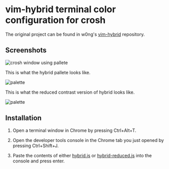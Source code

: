 # vim-hybrid terminal color configuration for crosh

The original project can be found in w0ng's [vim-hybrid](https://github.com/w0ng/vim-hybrid) repository.

## Screenshots

![crosh window using pallete](https://www.dropbox.com/s/8z0ldg5ipjo9v4w/hybrid-crosh-theme.png?dl=1)

This is what the hybrid pallete looks like.

![palette](http://dl.dropbox.com/u/23813887/Xresources-palette.png)

This is what the reduced contrast version of hybrid looks like.

![palette](https://www.dropbox.com/s/0ny88dmfw84kcma/Xresources-palette-low.png?dl=1)

## Installation

1. Open a terminal window in Chrome by pressing Ctrl+Alt+T.

2. Open the developer tools console in the Chrome tab you just opened by pressing Ctrl+Shift+J.

3. Paste the contents of either [hybrid.js](hybrid.js) or [hybrid-reduced.js](hybrid-reduced.js) into the console and press enter. 
